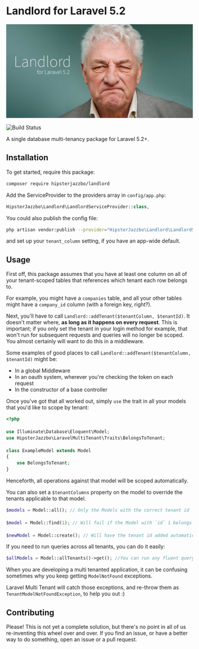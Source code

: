 # Landlord for Laravel 5.2

![Landlord for Laravel 5.2](readme-header.jpg)

![Build Status](https://travis-ci.org/HipsterJazzbo/Landlord.svg?branch=master)

A single database multi-tenancy package for Laravel 5.2+.

## Installation

To get started, require this package:

```bash
composer require hipsterjazzbo/landlord
```

Add the ServiceProvider to the providers array in `config/app.php`:

```php
HipsterJazzbo\Landlord\LandlordServiceProvider::class,
```

You could also publish the config file:

```bash
php artisan vendor:publish --provider="HipsterJazzbo\Landlord\LandlordServiceProvider"
```

and set up your `tenant_column` setting, if you have an app-wide default.

## Usage

First off, this package assumes that you have at least one column on all of your tenant-scoped tables that references which tenant each row belongs to.

For example, you might have a `companies` table, and all your other tables might have a `company_id` column (with a foreign key, right?).

Next, you'll have to call `Landlord::addTenant($tenantColumn, $tenantId)`. It doesn't matter where, **as long as it happens on every request**. This is important; if you only set the tenant in your login method for example, that won't run for subsequent requests and queries will no longer be scoped. You almost certainly will want to do this in a middleware.

Some examples of good places to call `Landlord::addTenant($tenantColumn, $tenantId)` might be:

- In a global Middleware
- In an oauth system, wherever you're checking the token on each request
- In the constructor of a base controller

Once you've got that all worked out, simply `use` the trait in all your models that you'd like to scope by tenant:

```php
<?php

use Illuminate\Database\Eloquent\Model;
use HipsterJazzbo\LaravelMultiTenant\Traits\BelongsToTenant;

class ExampleModel extends Model
{
    use BelongsToTenant;
}
```

Henceforth, all operations against that model will be scoped automatically.

You can also set a `$tenantColumns` property on the model to override the tenants applicable to that model.

```php
$models = Model::all(); // Only the Models with the correct tenant id

$model = Model::find(1); // Will fail if the Model with `id` 1 belongs to a different tenant

$newModel = Model::create(); // Will have the tenant id added automatically
```

If you need to run queries across all tenants, you can do it easily:

```php
$allModels = Model::allTenants()->get(); //You can run any fluent query builder methods here, and they will not be scoped by tenant
```

When you are developing a multi tenanted application, it can be confusing sometimes why you keep getting `ModelNotFound` exceptions.

Laravel Multi Tenant will catch those exceptions, and re-throw them as `TenantModelNotFoundException`, to help you out :)

## Contributing

Please! This is not yet a complete solution, but there's no point in all of us re-inventing this wheel over and over. If you find an issue, or have a better way to do something, open an issue or a pull request.
